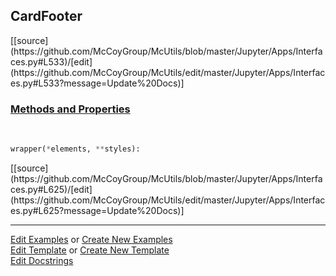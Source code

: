 ## <a id="McUtils.Jupyter.Apps.Interfaces.CardFooter">CardFooter</a> 
<div class="docs-source-link" markdown="1">
[[source](https://github.com/McCoyGroup/McUtils/blob/master/Jupyter/Apps/Interfaces.py#L533)/[edit](https://github.com/McCoyGroup/McUtils/edit/master/Jupyter/Apps/Interfaces.py#L533?message=Update%20Docs)]
</div>



<div class="collapsible-section">
 <div class="collapsible-section collapsible-section-header" markdown="1">
 
### <a class="collapse-link" data-toggle="collapse" href="#methods">Methods and Properties</a> <a class="float-right" data-toggle="collapse" href="#methods"><i class="fa fa-chevron-down"></i></a>

 </div>
 <div class="collapsible-section collapsible-section-body collapse" id="methods" markdown="1">

<a id="McUtils.Jupyter.JHTML.JHTML.JHTML.Bootstrap.CardHeader" class="docs-object-method">&nbsp;</a> 
```python
wrapper(*elements, **styles): 
```
<div class="docs-source-link" markdown="1">
[[source](https://github.com/McCoyGroup/McUtils/blob/master/Jupyter/Apps/Interfaces.py#L625)/[edit](https://github.com/McCoyGroup/McUtils/edit/master/Jupyter/Apps/Interfaces.py#L625?message=Update%20Docs)]
</div>

 </div>
</div>




___

[Edit Examples](https://github.com/McCoyGroup/McUtils/edit/gh-pages/ci/examples/McUtils/Jupyter/Apps/Interfaces/CardFooter.md) or 
[Create New Examples](https://github.com/McCoyGroup/McUtils/new/gh-pages/?filename=ci/examples/McUtils/Jupyter/Apps/Interfaces/CardFooter.md) <br/>
[Edit Template](https://github.com/McCoyGroup/McUtils/edit/gh-pages/ci/docs/McUtils/Jupyter/Apps/Interfaces/CardFooter.md) or 
[Create New Template](https://github.com/McCoyGroup/McUtils/new/gh-pages/?filename=ci/docs/templates/McUtils/Jupyter/Apps/Interfaces/CardFooter.md) <br/>
[Edit Docstrings](https://github.com/McCoyGroup/McUtils/edit/master/Jupyter/Apps/Interfaces.py#L533?message=Update%20Docs)